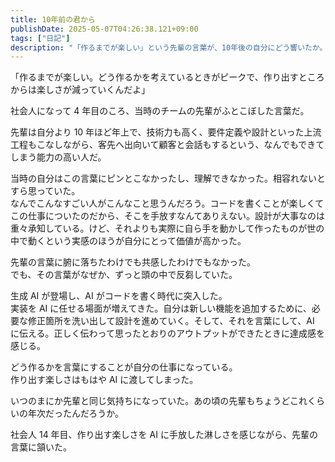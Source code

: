 ```yaml
---
title: 10年前の君から
publishDate: 2025-05-07T04:26:38.121+09:00
tags: ["日記"]
description: "「作るまでが楽しい」という先輩の言葉が、10年後の自分にどう響いたか。AIと働くようになったエンジニアの視点から考察"
---
```


「作るまでが楽しい。どう作るかを考えているときがピークで、作り出すところからは楽しさが減っていくんだよ」

社会人になって 4 年目のころ、当時のチームの先輩がふとこぼした言葉だ。

先輩は自分より 10 年ほど年上で、技術力も高く、要件定義や設計といった上流工程もこなしながら、客先へ出向いて顧客と会話もするという、なんでもできてしまう能力の高い人だ。

当時の自分はこの言葉にピンとこなかったし、理解できなかった。相容れないとすら思っていた。  
なんでこんなすごい人がこんなこと思うんだろう。コードを書くことが楽しくてこの仕事についたのだから、そこを手放すなんてありえない。設計が大事なのは重々承知している。けど、それよりも実際に自ら手を動かして作ったものが世の中で動くという実感のほうが自分にとって価値が高かった。

先輩の言葉に腑に落ちたわけでも共感したわけでもなかった。  
でも、その言葉がなぜか、ずっと頭の中で反芻していた。

生成 AI が登場し、AI がコードを書く時代に突入した。  
実装を AI に任せる場面が増えてきた。自分は新しい機能を追加するために、必要な修正箇所を洗い出して設計を進めていく。そして、それを言葉にして、AI に伝える。正しく伝わって思ったとおりのアウトプットができたときに達成感を感じる。

どう作るかを言葉にすることが自分の仕事になっている。  
作り出す楽しさはもはや AI に渡してしまった。

いつのまにか先輩と同じ気持ちになっていた。あの頃の先輩もちょうどこれくらいの年次だったんだろうか。

社会人 14 年目、作り出す楽しさを AI に手放した淋しさを感じながら、先輩の言葉に頷いた。
